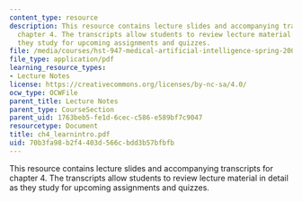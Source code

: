 ```yaml
---
content_type: resource
description: This resource contains lecture slides and accompanying transcripts for
  chapter 4. The transcripts allow students to review lecture material in detail as
  they study for upcoming assignments and quizzes.
file: /media/courses/hst-947-medical-artificial-intelligence-spring-2005/70b3fa98b2f4403d566cbdd3b57bfbfb_ch4_learnintro.pdf
file_type: application/pdf
learning_resource_types:
- Lecture Notes
license: https://creativecommons.org/licenses/by-nc-sa/4.0/
ocw_type: OCWFile
parent_title: Lecture Notes
parent_type: CourseSection
parent_uid: 1763beb5-fe1d-6cec-c586-e589bf7c9047
resourcetype: Document
title: ch4_learnintro.pdf
uid: 70b3fa98-b2f4-403d-566c-bdd3b57bfbfb
---
```

This resource contains lecture slides and accompanying transcripts for chapter 4. The transcripts allow students to review lecture material in detail as they study for upcoming assignments and quizzes.